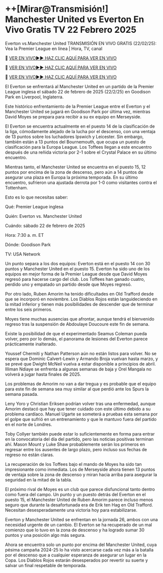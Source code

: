 # ++[Mirar@Transmisión!] Manchester United vs Everton En Vivo Gratis TV 22 Febrero 2025
Everton vs.Manchester United TRANSMISIÓN EN VIVO GRATIS (22/02/25): Vea la Premier League en línea | Hora, TV, canal

🔴 [VER EN VIVO►► HAZ CLIC AQUÍ PARA VER EN VIVO](https://jpn-srt.blogspot.com/2025/02/soccer.html)

🔴 [VER EN VIVO►► HAZ CLIC AQUÍ PARA VER EN VIVO](https://jpn-srt.blogspot.com/2025/02/soccer.html)

🔴 [VER EN VIVO►► HAZ CLIC AQUÍ PARA VER EN VIVO](https://jpn-srt.blogspot.com/2025/02/soccer.html)

El Everton se enfrentará al Manchester United en un partido de la Premier League inglesa el sábado 22 de febrero de 2025 (22/2/25) en Goodison Park en Liverpool, Inglaterra.

Este histórico enfrentamiento de la Premier League entre el Everton y el Manchester United se jugará en Goodison Park por última vez, mientras David Moyes se prepara para recibir a su ex equipo en Merseyside.

El Everton se encuentra actualmente en el puesto 14 de la clasificación de la liga, cómodamente alejado de la lucha por el descenso, con una ventaja de 13 puntos sobre los luchadores Ipswich y Leicester. Sin embargo, también están a 13 puntos del Bournemouth, que ocupa un puesto de clasificación para la Europa League. Los Toffees llegan a este encuentro después de una reñida victoria por 2-1 sobre el Crystal Palace en su último encuentro.

Mientras tanto, el Manchester United se encuentra en el puesto 15, 12 puntos por encima de la zona de descenso, pero aún a 14 puntos de asegurar una plaza en Europa la próxima temporada. En su último encuentro, sufrieron una ajustada derrota por 1-0 como visitantes contra el Tottenham.

Esto es lo que necesitas saber:

Qué: Premier League inglesa

Quién: Everton vs. Manchester United

Cuándo: sábado 22 de febrero de 2025

Hora: 7:30 a. m. ET

Dónde: Goodison Park

TV: USA Network

Un punto separa a los dos equipos: Everton está en el puesto 14 con 30 puntos y Manchester United en el puesto 15. Everton ha sido uno de los equipos en mejor forma de la Premier League desde que David Moyes regresó para hacerse cargo del club. Los Toffees han ganado cuatro, perdido uno y empatado un partido desde que Moyes regresó.

Por otro lado, Ruben Amorim ha tenido dificultades en Old Trafford desde que se incorporó en noviembre. Los Diablos Rojos están languideciendo en la mitad inferior y tienen más posibilidades de descender que de terminar entre los seis primeros.

Moyes tiene muchas ausencias que afrontar, aunque tendrá el bienvenido regreso tras la suspensión de Abdoulaye Doucoure este fin de semana.

Existe la posibilidad de que el experimentado Seamus Coleman pueda volver, pero por lo demás, el panorama de lesiones del Everton parece prácticamente inalterado.

Youssef Chermiti y Nathan Patterson aún no están listos para volver. No se espera que Dominic Calvert-Lewin y Armando Broja vuelvan hasta marzo, y se prevé que Dwight McNeil vuelva a estar disponible a principios de abril. Illiman Ndiaye se enfrenta a algunas semanas de baja y Orel Mangala no volverá a jugar hasta finales de 2025.

Los problemas de Amorim no van a dar tregua y es probable que el equipo para este fin de semana sea muy similar al que perdió ante los Spurs la semana pasada.

Leny Yoro y Christian Eriksen podrían volver tras una enfermedad, aunque Amorim destacó que hay que tener cuidado con este último debido a su problema cardíaco. Manuel Ugarte se someterá a pruebas esta semana por el golpe que sufrió en un entrenamiento y que le mantuvo fuera del partido en el norte de Londres.

Toby Collyer también puede estar lo suficientemente en forma para entrar en la convocatoria del día del partido, pero las noticias positivas terminan ahí. Mason Mount y Luke Shaw probablemente serán los primeros en regresar entre los ausentes de largo plazo, pero incluso sus fechas de regreso no están claras.

La recuperación de los Toffees bajo el mando de Moyes ha sido tan impresionante como inmediata. Los de Merseyside ahora tienen 13 puntos de ventaja sobre la zona de descenso y miran hacia arriba para asegurar la seguridad en la mitad de la tabla.

El próximo rival de Moyes es un club que parece disfuncional tanto dentro como fuera del campo. Un punto y un puesto detrás del Everton en el puesto 15, el Manchester United de Ruben Amorim parece incluso menos seguro que durante la desafortunada era de Erik ten Hag en Old Trafford. Necesitan desesperadamente una victoria hoy para estabilizarse.

Everton y Manchester United se enfrentan en la jornada 26, ambos con una necesidad urgente de un cambio. El Everton se ha recuperado de un mal comienzo que lo tuvo en la zona de descenso y ha logrado sumar 30 puntos y una posición algo más segura.

Ahora se encuentra solo un punto por encima del Manchester United, cuya pésima campaña 2024-25 lo ha visto acercarse cada vez más a la batalla por el descenso que a cualquier esperanza de asegurar un lugar en la Copa. Los Diablos Rojos estarán desesperados por revertir su suerte y salvar un final respetable de temporada.
